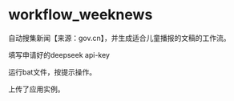 # workflow_weeknews
自动搜集新闻【来源：gov.cn】，并生成适合儿童播报的文稿的工作流。

填写申请好的deepseek api-key

运行bat文件，按提示操作。

上传了应用实例。
